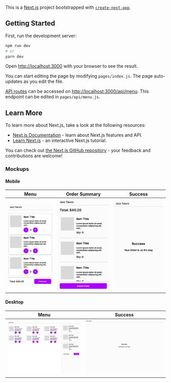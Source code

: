 This is a [Next.js](https://nextjs.org/) project bootstrapped with [`create-next-app`](https://github.com/vercel/next.js/tree/canary/packages/create-next-app).

## Getting Started

First, run the development server:

```bash
npm run dev
# or
yarn dev
```

Open [http://localhost:3000](http://localhost:3000) with your browser to see the result.

You can start editing the page by modifying `pages/index.js`. The page auto-updates as you edit the file.

[API routes](https://nextjs.org/docs/api-routes/introduction) can be accessed on [http://localhost:3000/api/menu](http://localhost:3000/api/menu). This endpoint can be edited in `pages/api/menu.js`.

## Learn More

To learn more about Next.js, take a look at the following resources:

- [Next.js Documentation](https://nextjs.org/docs) - learn about Next.js features and API.
- [Learn Next.js](https://nextjs.org/learn) - an interactive Next.js tutorial.

You can check out [the Next.js GitHub repository](https://github.com/vercel/next.js/) - your feedback and contributions are welcome!

### Mockups

#### Mobile

| Menu                                   | Order Summary                           | Success                                 |
| -------------------------------------- | --------------------------------------- | --------------------------------------- |
| ![Mobile Menu](/mockups/Frame%201.jpg) | ![Mobile Menu](/mockups/Frame%2010.jpg) | ![Mobile Menu](/mockups/Frame%2013.jpg) |

#### Desktop

| Menu                                    | Success                                 |
| --------------------------------------- | --------------------------------------- |
| ![Mobile Menu](/mockups/Frame%2012.jpg) | ![Mobile Menu](/mockups/Frame%2014.jpg) |
